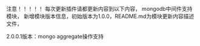 注意！！！！！
每次更新插件请都更新内容到以下内容，
mongodb中间件支持模块，
新增模块版本信息，初始版本为1.0.0，README.md为模块更新内容描述文件，



2.0.0.1版本：mongo aggregate操作支持
